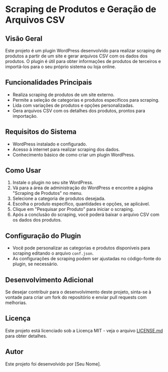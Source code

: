 # Scraping de Produtos e Geração de Arquivos CSV

## Visão Geral
Este projeto é um plugin WordPress desenvolvido para realizar scraping de produtos a partir de um site e gerar arquivos CSV com os dados dos produtos. O plugin é útil para obter informações de produtos de terceiros e importá-los para o seu próprio sistema ou loja online.

## Funcionalidades Principais
- Realiza scraping de produtos de um site externo.
- Permite a seleção de categorias e produtos específicos para scraping.
- Lida com variações de produtos e opções personalizadas.
- Gera arquivos CSV com os detalhes dos produtos, prontos para importação.

## Requisitos do Sistema
- WordPress instalado e configurado.
- Acesso à internet para realizar scraping dos dados.
- Conhecimento básico de como criar um plugin WordPress.

## Como Usar
1. Instale o plugin no seu site WordPress.
2. Vá para a área de administração do WordPress e encontre a página "Scraping de Produtos" no menu.
3. Selecione a categoria de produtos desejada.
4. Escolha o produto específico, quantidades e opções, se aplicável.
5. Clique em "Pesquisar por Produto" para iniciar o scraping.
6. Após a conclusão do scraping, você poderá baixar o arquivo CSV com os dados dos produtos.

## Configuração do Plugin
- Você pode personalizar as categorias e produtos disponíveis para scraping editando o arquivo `conf.json`.
- As configurações de scraping podem ser ajustadas no código-fonte do plugin, se necessário.

## Desenvolvimento Adicional
Se desejar contribuir para o desenvolvimento deste projeto, sinta-se à vontade para criar um fork do repositório e enviar pull requests com melhorias.

## Licença
Este projeto está licenciado sob a Licença MIT - veja o arquivo [LICENSE.md](LICENSE.md) para obter detalhes.

## Autor
Este projeto foi desenvolvido por [Seu Nome].

